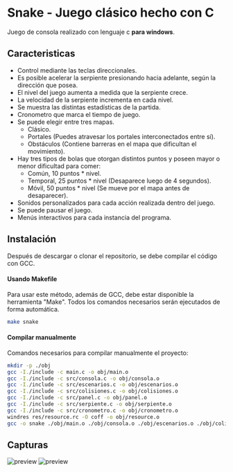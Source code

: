 # Snake - Juego clásico hecho con C

Juego de consola realizado con lenguaje c **para windows**.

## Caracteristicas

- Control mediante las teclas direccionales.
- Es posible acelerar la serpiente presionando hacia adelante, según la dirección que posea.
- El nivel del juego aumenta a medida que la serpiente crece.
- La velocidad de la serpiente incrementa en cada nivel.
- Se muestra las distintas estadísticas de la partida.
- Cronometro que marca el tiempo de juego.
- Se puede elegir entre tres mapas.
  - Clásico.
  - Portales (Puedes atravesar los portales interconectados entre sí).
  - Obstáculos (Contiene barreras en el mapa que dificultan el movimiento).
- Hay tres tipos de bolas que otorgan distintos puntos y poseen mayor o menor dificultad para comer:
  - Común, 10 puntos * nivel.
  - Temporal, 25 puntos * nivel (Desaparece luego de 4 segundos).
  - Móvil, 50 puntos * nivel (Se mueve por el mapa antes de desaparecer).
- Sonidos personalizados para cada acción realizada dentro del juego.
- Se puede pausar el juego.
- Menús interactivos para cada instancia del programa.

## Instalación

Después de descargar o clonar el repositorio, se debe compilar el código con GCC. 

#### Usando Makefile
Para usar este método, además de GCC, debe estar disponible la herramienta "Make". Todos los comandos necesarios serán ejecutados de forma automática.
```bash
make snake
```
#### Compilar manualmente
Comandos necesarios para compilar manualmente el proyecto:
```bash
mkdir -p ./obj
gcc -I./include -c main.c -o obj/main.o
gcc -I./include -c src/consola.c -o obj/consola.o
gcc -I./include -c src/escenarios.c -o obj/escenarios.o
gcc -I./include -c src/colisiones.c -o obj/colisiones.o
gcc -I./include -c src/panel.c -o obj/panel.o
gcc -I./include -c src/serpiente.c -o obj/serpiente.o
gcc -I./include -c src/cronometro.c -o obj/cronometro.o
windres res/resource.rc -O coff -o obj/resource.o
gcc -o snake ./obj/main.o ./obj/consola.o ./obj/escenarios.o ./obj/colisiones.o ./obj/panel.o ./obj/serpiente.o ./obj/cronometro.o ./obj/resource.o -I./include -lwinmm
```
## Capturas

![preview](img/preview-a.jpg)
![preview](img/preview-b.jpg)
